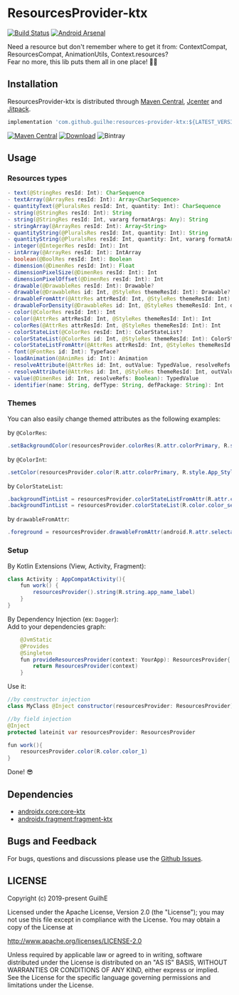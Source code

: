 # ResourcesProvider-ktx
[![Build Status](https://travis-ci.org/GuilhE/ResourcesProvider-ktx.svg?branch=master)](https://travis-ci.org/GuilhE/ResourcesProvider-ktx) [![Android Arsenal](https://img.shields.io/badge/Android%20Arsenal-ResourcesProvider--ktx-brightgreen.svg?style=flat)](https://android-arsenal.com/details/1/7921)

Need a resource but don't remember where to get it from: ContextCompat, ResourcesCompat, AnimationUtils, Context.resources?  
Fear no more, this lib puts them all in one place! 🤩🥳

## Installation

ResourcesProvider-ktx is distributed through [Maven Central](https://search.maven.org/artifact/com.github.guilhe/resources-provider-ktx), [Jcenter](https://bintray.com/gdelgado/android/ResourcesProvider-ktx) and [Jitpack](https://jitpack.io/#GuilhE/ResourcesProvider-ktx).

```groovy
implementation 'com.github.guilhe:resources-provider-ktx:${LATEST_VERSION}'
```
[![Maven Central](https://img.shields.io/maven-central/v/com.github.guilhe/resources-provider-ktx.svg)](https://search.maven.org/search?q=g:com.github.guilhe%20AND%20resources-provider-ktx) [![Download](https://api.bintray.com/packages/gdelgado/android/ResourcesProvider-ktx/images/download.svg)](https://bintray.com/gdelgado/android/ResourcesProvider-ktx/_latestVersion) ![Bintray](https://img.shields.io/bintray/dt/gdelgado/android/ResourcesProvider-ktx)

## Usage

### Resources types

```java
- text(@StringRes resId: Int): CharSequence
- textArray(@ArrayRes resId: Int): Array<CharSequence>
- quantityText(@PluralsRes resId: Int, quantity: Int): CharSequence
- string(@StringRes resId: Int): String
- string(@StringRes resId: Int, vararg formatArgs: Any): String
- stringArray(@ArrayRes resId: Int): Array<String>
- quantityString(@PluralsRes resId: Int, quantity: Int): String
- quantityString(@PluralsRes resId: Int, quantity: Int, vararg formatArgs: Any): String
- integer(@IntegerRes resId: Int): Int
- intArray(@ArrayRes resId: Int): IntArray
- boolean(@BoolRes resId: Int): Boolean
- dimension(@DimenRes resId: Int): Float
- dimensionPixelSize(@DimenRes resId: Int): Int
- dimensionPixelOffset(@DimenRes resId: Int): Int
- drawable(@DrawableRes resId: Int): Drawable?
- drawable(@DrawableRes id: Int, @StyleRes themeResId: Int): Drawable?
- drawableFromAttr(@AttrRes attrResId: Int, @StyleRes themeResId: Int): Drawable?
- drawableForDensity(@DrawableRes id: Int, @StyleRes themeResId: Int, density: Int): Drawable?
- color(@ColorRes resId: Int): Int
- color(@AttrRes attrResId: Int, @StyleRes themeResId: Int): Int
- colorRes(@AttrRes attrResId: Int, @StyleRes themeResId: Int): Int
- colorStateList(@ColorRes resId: Int): ColorStateList?
- colorStateList(@ColorRes id: Int, @StyleRes themeResId: Int): ColorStateList?
- colorStateListFromAttr(@AttrRes attrResId: Int, @StyleRes themeResId: Int): ColorStateList
- font(@FontRes id: Int): Typeface?
- loadAnimation(@AnimRes id: Int): Animation
- resolveAttribute(@AttrRes id: Int, outValue: TypedValue, resolveRefs: Boolean): Boolean
- resolveAttribute(@AttrRes id: Int, @StyleRes themeResId: Int, outValue: TypedValue, resolveRefs: Boolean): Boolean
- value(@DimenRes id: Int, resolveRefs: Boolean): TypedValue
- identifier(name: String, defType: String, defPackage: String): Int
```
### Themes

You can also easily change themed attributes as the following examples:

by `@ColorRes`:  
```java
.setBackgroundColor(resourcesProvider.colorRes(R.attr.colorPrimary, R.style.App_Style_A)
```

by `@ColorInt`:  
```java
.setColor(resourcesProvider.color(R.attr.colorPrimary, R.style.App_Style_B))
```

by `ColorStateList`:  
```java
.backgroundTintList = resourcesProvider.colorStateListFromAttr(R.attr.colorPrimary, R.style.App_Style_C)
.backgroundTintList = resourcesProvider.colorStateList(R.color.color_selector, R.style.App_Style_C)
```

by `drawableFromAttr`:  
```java
.foreground = resourcesProvider.drawableFromAttr(android.R.attr.selectableItemBackground, R.style.App)
```

### Setup

By Kotlin Extensions (View, Activity, Fragment):
```java
class Activity : AppCompatActivity(){
    fun work() {
        resourcesProvider().string(R.string.app_name_label)
    }
}
```
By Dependency Injection (ex: `Dagger`):  
Add to your dependencies graph:
```java
    @JvmStatic
    @Provides
    @Singleton
    fun provideResourcesProvider(context: YourApp): ResourcesProvider{
        return ResourcesProvider(context)
    }
```
Use it:
```java
//by constructor injection
class MyClass @Inject constructor(resourcesProvider: ResourcesProvider)

//by field injection
@Inject
protected lateinit var resourcesProvider: ResourcesProvider

fun work(){
    resourcesProvider.color(R.color.color_1)
}
``` 
Done! 😎
    
## Dependencies

- [androidx.core:core-ktx]("https://developer.android.com/jetpack/androidx/releases/core")
- [androidx.fragment:fragment-ktx]("https://developer.android.com/jetpack/androidx/releases/fragment")


## Bugs and Feedback

For bugs, questions and discussions please use the [Github Issues](https://github.com/GuilhE/ResourcesProvider-ktx/issues).

## LICENSE

Copyright (c) 2019-present GuilhE

Licensed under the Apache License, Version 2.0 (the "License");
you may not use this file except in compliance with the License.
You may obtain a copy of the License at

<http://www.apache.org/licenses/LICENSE-2.0>

Unless required by applicable law or agreed to in writing, software
distributed under the License is distributed on an "AS IS" BASIS,
WITHOUT WARRANTIES OR CONDITIONS OF ANY KIND, either express or implied.
See the License for the specific language governing permissions and
limitations under the License.
